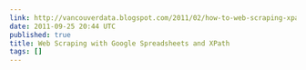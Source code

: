 ```yaml
---
link: http://vancouverdata.blogspot.com/2011/02/how-to-web-scraping-xpath-html-google.html
date: 2011-09-25 20:44 UTC
published: true
title: Web Scraping with Google Spreadsheets and XPath
tags: []
---
```



